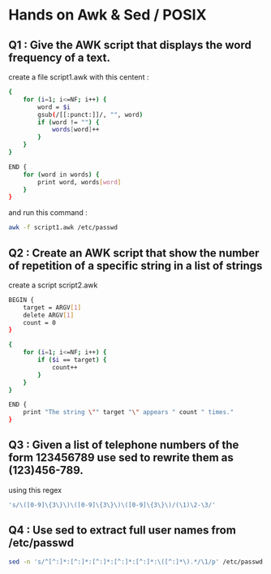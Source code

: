 # Hands on Awk & Sed / POSIX
## Q1 : Give the AWK script that displays the word frequency of a text.
create a file script1.awk with this centent : 
```bash
{
    for (i=1; i<=NF; i++) {
        word = $i
        gsub(/[[:punct:]]/, "", word)  
        if (word != "") {
            words[word]++
        }
    }
}

END {
    for (word in words) {
        print word, words[word]
    }
}
```
and run this command : 
```bash
awk -f script1.awk /etc/passwd
```
## Q2 : Create an AWK script that show the number of repetition of a specific string in a list of strings
create a script script2.awk
```bash
BEGIN {
    target = ARGV[1]
    delete ARGV[1]
    count = 0
}

{
    for (i=1; i<=NF; i++) {
        if ($i == target) {
            count++
        }
    }
}

END {
    print "The string \"" target "\" appears " count " times."
}
```
## Q3 : Given a list of telephone numbers of the form 123456789 use sed to rewrite them as (123)456-789.
using this regex
```bash
's/\([0-9]\{3\}\)\([0-9]\{3\}\)\([0-9]\{3\}\)/(\1)\2-\3/'
```
## Q4 : Use sed to extract full user names from /etc/passwd

```bash
sed -n 's/^[^:]*:[^:]*:[^:]*:[^:]*:[^:]*:\([^:]*\).*/\1/p' /etc/passwd
```